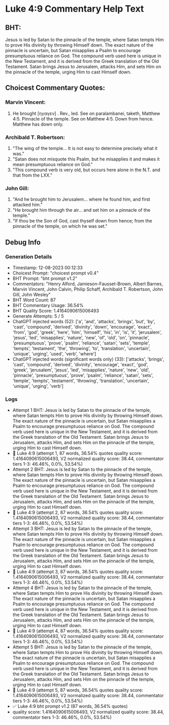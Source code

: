 # Luke 4:9 Commentary Help Text

## BHT:
Jesus is led by Satan to the pinnacle of the temple, where Satan tempts Him to prove His divinity by throwing Himself down. The exact nature of the pinnacle is uncertain, but Satan misapplies a Psalm to encourage presumptuous reliance on God. The compound verb used here is unique in the New Testament, and it is derived from the Greek translation of the Old Testament. Satan brings Jesus to Jerusalem, attacks Him, and sets Him on the pinnacle of the temple, urging Him to cast Himself down.

## Choicest Commentary Quotes:
### Marvin Vincent:
1. He brought [ηγαγεν] . Rev., led. See on paralambanei, taketh, Matthew 4:5. 
Pinnacle of the temple. See on Matthew 4:5. 
Down from hence. Matthew has down only.


### Archibald T. Robertson:
1. "The wing of the temple... It is not easy to determine precisely what it was."
2. "Satan does not misquote this Psalm, but he misapplies it and makes it mean presumptuous reliance on God."
3. "This compound verb is very old, but occurs here alone in the N.T. and that from the LXX."

### John Gill:
1. "And he brought him to Jerusalem... where he found him, and first attacked him."
2. "He brought him through the air... and set him on a pinnacle of the temple."
3. "If thou be the Son of God, cast thyself down from hence; from the pinnacle of the temple, on which he was set."


## Debug Info
### Generation Details
- Timestamp: 12-08-2023 00:12:33
- Choicest Prompt: "choicest prompt v0.4"
- BHT Prompt: "bht prompt v1.2"
- Commentators: "Henry Alford, Jamieson-Fausset-Brown, Albert Barnes, Marvin Vincent, John Calvin, Philip Schaff, Archibald T. Robertson, John Gill, John Wesley"
- BHT Word Count: 87
- BHT Commentary Usage: 36.54%
- BHT Quality Score: 1.4164090615006493
- Generate Attempts: 5 / 5
- ChatGPT injected words (52):
	['a', 'and', 'attacks', 'brings', 'but', 'by', 'cast', 'compound', 'derived', 'divinity', 'down', 'encourage', 'exact', 'from', 'god', 'greek', 'here', 'him', 'himself', 'his', 'in', 'is', 'it', 'jerusalem', 'jesus', 'led', 'misapplies', 'nature', 'new', 'of', 'old', 'on', 'pinnacle', 'presumptuous', 'prove', 'psalm', 'reliance', 'satan', 'sets', 'temple', 'tempts', 'testament', 'the', 'throwing', 'to', 'translation', 'uncertain', 'unique', 'urging', 'used', 'verb', 'where']
- ChatGPT injected words (significant words only) (33):
	['attacks', 'brings', 'cast', 'compound', 'derived', 'divinity', 'encourage', 'exact', 'god', 'greek', 'jerusalem', 'jesus', 'led', 'misapplies', 'nature', 'new', 'old', 'pinnacle', 'presumptuous', 'prove', 'psalm', 'reliance', 'satan', 'sets', 'temple', 'tempts', 'testament', 'throwing', 'translation', 'uncertain', 'unique', 'urging', 'verb']

### Logs
- Attempt 1 BHT: Jesus is led by Satan to the pinnacle of the temple, where Satan tempts Him to prove His divinity by throwing Himself down. The exact nature of the pinnacle is uncertain, but Satan misapplies a Psalm to encourage presumptuous reliance on God. The compound verb used here is unique in the New Testament, and it is derived from the Greek translation of the Old Testament. Satan brings Jesus to Jerusalem, attacks Him, and sets Him on the pinnacle of the temple, urging Him to cast Himself down.
- 🔄 Luke 4:9 (attempt 1, 87 words, 36.54% quotes quality score: 1.4164090615006493, V2 normalized quality score: 38.44, commentator tiers 1-3: 46.46%, 0.0%, 53.54%)
- Attempt 2 BHT: Jesus is led by Satan to the pinnacle of the temple, where Satan tempts Him to prove His divinity by throwing Himself down. The exact nature of the pinnacle is uncertain, but Satan misapplies a Psalm to encourage presumptuous reliance on God. The compound verb used here is unique in the New Testament, and it is derived from the Greek translation of the Old Testament. Satan brings Jesus to Jerusalem, attacks Him, and sets Him on the pinnacle of the temple, urging Him to cast Himself down.
- 🔄 Luke 4:9 (attempt 2, 87 words, 36.54% quotes quality score: 1.4164090615006493, V2 normalized quality score: 38.44, commentator tiers 1-3: 46.46%, 0.0%, 53.54%)
- Attempt 3 BHT: Jesus is led by Satan to the pinnacle of the temple, where Satan tempts Him to prove His divinity by throwing Himself down. The exact nature of the pinnacle is uncertain, but Satan misapplies a Psalm to encourage presumptuous reliance on God. The compound verb used here is unique in the New Testament, and it is derived from the Greek translation of the Old Testament. Satan brings Jesus to Jerusalem, attacks Him, and sets Him on the pinnacle of the temple, urging Him to cast Himself down.
- 🔄 Luke 4:9 (attempt 3, 87 words, 36.54% quotes quality score: 1.4164090615006493, V2 normalized quality score: 38.44, commentator tiers 1-3: 46.46%, 0.0%, 53.54%)
- Attempt 4 BHT: Jesus is led by Satan to the pinnacle of the temple, where Satan tempts Him to prove His divinity by throwing Himself down. The exact nature of the pinnacle is uncertain, but Satan misapplies a Psalm to encourage presumptuous reliance on God. The compound verb used here is unique in the New Testament, and it is derived from the Greek translation of the Old Testament. Satan brings Jesus to Jerusalem, attacks Him, and sets Him on the pinnacle of the temple, urging Him to cast Himself down.
- 🔄 Luke 4:9 (attempt 4, 87 words, 36.54% quotes quality score: 1.4164090615006493, V2 normalized quality score: 38.44, commentator tiers 1-3: 46.46%, 0.0%, 53.54%)
- Attempt 5 BHT: Jesus is led by Satan to the pinnacle of the temple, where Satan tempts Him to prove His divinity by throwing Himself down. The exact nature of the pinnacle is uncertain, but Satan misapplies a Psalm to encourage presumptuous reliance on God. The compound verb used here is unique in the New Testament, and it is derived from the Greek translation of the Old Testament. Satan brings Jesus to Jerusalem, attacks Him, and sets Him on the pinnacle of the temple, urging Him to cast Himself down.
- 🔄 Luke 4:9 (attempt 5, 87 words, 36.54% quotes quality score: 1.4164090615006493, V2 normalized quality score: 38.44, commentator tiers 1-3: 46.46%, 0.0%, 53.54%)
- ✅ Luke 4:9 bht prompt v1.2 (87 words, 36.54% quotes)
- quality score: 1.4164090615006493, V2 normalized quality score: 38.44, commentator tiers 1-3: 46.46%, 0.0%, 53.54%)